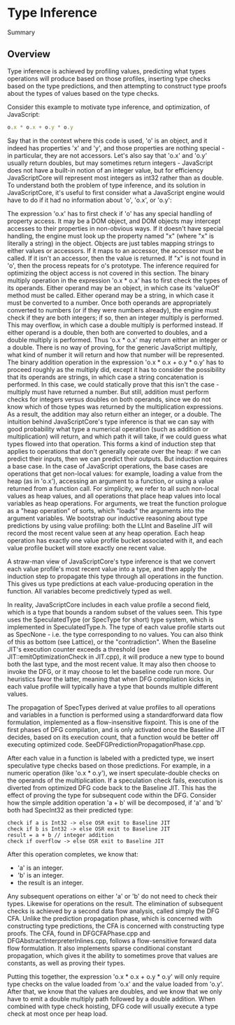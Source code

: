 # Type Inference

<!--@START_MENU_TOKEN@-->Summary<!--@END_MENU_TOKEN@-->

## Overview

Type inference is achieved by profiling values, predicting what types operations will produce based on those profiles, inserting type checks based on the type predictions, and then attempting to construct type proofs about the types of values based on the type checks.

Consider this example to motivate type inference, and optimization, of JavaScript:

```javascript
o.x * o.x + o.y * o.y
```

Say that in the context where this code is used, 'o' is an object, and it indeed has properties 'x' and 'y', and those properties are nothing special - in particular, they are not accessors. Let's also say that 'o.x' and 'o.y' usually return doubles, but may sometimes return integers - JavaScript does not have a built-in notion of an integer value, but for efficiency JavaScriptCore will represent most integers as int32 rather than as double. To understand both the problem of type inference, and its solution in JavaScriptCore, it's useful to first consider what a JavaScript engine would have to do if it had no information about 'o', 'o.x', or 'o.y':

The expression 'o.x' has to first check if 'o' has any special handling of property access. It may be a DOM object, and DOM objects may intercept accesses to their properties in non-obvious ways. If it doesn't have special handling, the engine must look up the property named "x" (where "x" is literally a string) in the object. Objects are just tables mapping strings to either values or accessors. If it maps to an accessor, the accessor must be called. If it isn't an accessor, then the value is returned. If "x" is not found in 'o', then the process repeats for o's prototype. The inference required for optimizing the object access is not covered in this section.
The binary multiply operation in the expression 'o.x * o.x' has to first check the types of its operands. Either operand may be an object, in which case its 'valueOf' method must be called. Either operand may be a string, in which case it must be converted to a number. Once both operands are appropriately converted to numbers (or if they were numbers already), the engine must check if they are both integers; if so, then an integer multiply is performed. This may overflow, in which case a double multiply is performed instead. If either operand is a double, then both are converted to doubles, and a double multiply is performed. Thus 'o.x * o.x' may return either an integer or a double. There is no way of proving, for the generic JavaScript multiply, what kind of number it will return and how that number will be represented.
The binary addition operation in the expression 'o.x * o.x + o.y * o.y' has to proceed roughly as the multiply did, except it has to consider the possibility that its operands are strings, in which case a string concatenation is performed. In this case, we could statically prove that this isn't the case - multiply must have returned a number. But still, addition must perform checks for integers versus doubles on both operands, since we do not know which of those types was returned by the multiplication expressions. As a result, the addition may also return either an integer, or a double.
The intuition behind JavaScriptCore's type inference is that we can say with good probability what type a numerical operation (such as addition or multiplication) will return, and which path it will take, if we could guess what types flowed into that operation. This forms a kind of induction step that applies to operations that don't generally operate over the heap: if we can predict their inputs, then we can predict their outputs. But induction requires a base case. In the case of JavaScript operations, the base cases are operations that get non-local values: for example, loading a value from the heap (as in 'o.x'), accessing an argument to a function, or using a value returned from a function call. For simplicity, we refer to all such non-local values as heap values, and all operations that place heap values into local variables as heap operations. For arguments, we treat the function prologue as a "heap operation" of sorts, which "loads" the arguments into the argument variables. We bootstrap our inductive reasoning about type predictions by using value profiling: both the LLInt and Baseline JIT will record the most recent value seen at any heap operation. Each heap operation has exactly one value profile bucket associated with it, and each value profile bucket will store exactly one recent value.

A straw-man view of JavaScriptCore's type inference is that we convert each value profile's most recent value into a type, and then apply the induction step to propagate this type through all operations in the function. This gives us type predictions at each value-producing operation in the function. All variables become predictively typed as well.

In reality, JavaScriptCore includes in each value profile a second field, which is a type that bounds a random subset of the values seen. This type uses the SpeculatedType (or SpecType for short) type system, which is implemented in ​SpeculatedType.h. The type of each value profile starts out as SpecNone - i.e. the type corresponding to no values. You can also think of this as bottom (see ​Lattice), or the "contradiction". When the Baseline JIT's execution counter exceeds a threshold (see JIT::emitOptimizationCheck in ​JIT.cpp), it will produce a new type to bound both the last type, and the most recent value. It may also then choose to invoke the DFG, or it may choose to let the baseline code run more. Our heuristics favor the latter, meaning that when DFG compilation kicks in, each value profile will typically have a type that bounds multiple different values.

The propagation of SpecTypes derived at value profiles to all operations and variables in a function is performed using a standard ​forward data flow formulation, implemented as a flow-insensitive fixpoint. This is one of the first phases of DFG compilation, and is only activated once the Baseline JIT decides, based on its execution count, that a function would be better off executing optimized code. See ​DFGPredictionPropagationPhase.cpp.

After each value in a function is labeled with a predicted type, we insert speculative type checks based on those predictions. For example, in a numeric operation (like 'o.x * o.y'), we insert speculate-double checks on the operands of the multiplication. If a speculation check fails, execution is diverted from optimized DFG code back to the Baseline JIT. This has the effect of proving the type for subsequent code within the DFG. Consider how the simple addition operation 'a + b' will be decomposed, if 'a' and 'b' both had SpecInt32 as their predicted type:

```
check if a is Int32 -> else OSR exit to Baseline JIT
check if b is Int32 -> else OSR exit to Baseline JIT
result = a + b // integer addition
check if overflow -> else OSR exit to Baseline JIT
```

After this operation completes, we know that:

* 'a' is an integer.
* 'b' is an integer.
* the result is an integer.

Any subsequent operations on either 'a' or 'b' do not need to check their types. Likewise for operations on the result. The elimination of subsequent checks is achieved by a second data flow analysis, called simply the DFG CFA. Unlike the prediction propagation phase, which is concerned with constructing type predictions, the CFA is concerned with constructing type proofs. The CFA, found in ​DFGCFAPhase.cpp and ​DFGAbstractInterpreterInlines.cpp, follows a flow-sensitive forward data flow formulation. It also implements sparse conditional constant propagation, which gives it the ability to sometimes prove that values are constants, as well as proving their types.

Putting this together, the expression 'o.x * o.x + o.y * o.y' will only require type checks on the value loaded from 'o.x' and the value loaded from 'o.y'. After that, we know that the values are doubles, and we know that we only have to emit a double multiply path followed by a double addition. When combined with type check hoisting, DFG code will usually execute a type check at most once per heap load.

